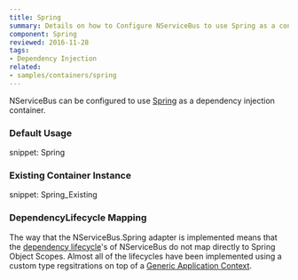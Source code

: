 ```yaml
---
title: Spring
summary: Details on how to Configure NServiceBus to use Spring as a container. Includes usage examples as well as lifecycle mappings.
component: Spring
reviewed: 2016-11-28
tags:
- Dependency Injection
related:
- samples/containers/spring
---
```



NServiceBus can be configured to use [Spring](http://www.springframework.net/) as a dependency injection container.


### Default Usage

snippet: Spring


### Existing Container Instance

snippet: Spring_Existing


### DependencyLifecycle Mapping

The way that the NServiceBus.Spring adapter is implemented means that the [dependency lifecycle](/nservicebus/containers/#dependency-lifecycle)'s of NServiceBus do not map directly to Spring Object Scopes. Almost all of the lifecycles have been implemented using a custom type regsitrations on top of a [Generic Application Context](http://springframework.net/docs/1.1-RC1/sdk/1.1/html/Spring.Core~Spring.Context.Support.GenericApplicationContext.html).